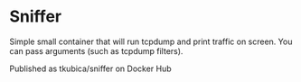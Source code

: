 # Sniffer
Simple small container that will run tcpdump and print traffic on screen. You can pass arguments (such as tcpdump filters).

Published as tkubica/sniffer on Docker Hub